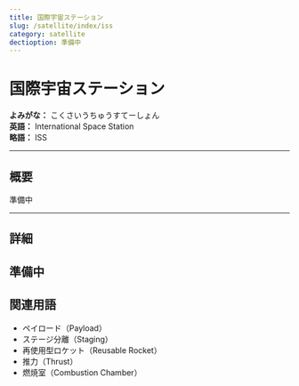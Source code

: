 ```yaml
---
title: 国際宇宙ステーション
slug: /satellite/index/iss
category: satellite
dectioption: 準備中
---
```


# 国際宇宙ステーション

**よみがな：** こくさいうちゅうすてーしょん  
**英語：** International Space Station  
**略語：** ISS

---

## 概要

準備中

---

## 詳細

準備中
---

## 関連用語

- ペイロード（Payload）
- ステージ分離（Staging）
- 再使用型ロケット（Reusable Rocket）
- 推力（Thrust）
- 燃焼室（Combustion Chamber）


